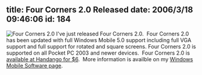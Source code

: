 title: Four Corners 2.0 Released
date: 2006/3/18 09:46:06
id: 184
---
![Four Corners 2.0](/software/pocketpc/4corners/fourcornersscreen.jpg) I've just released Four Corners 2.0.  Four Corners 2.0 has been updated with full Windows Mobile 5.0 support including full VGA support and full support for rotated and square screens. Four Corners 2.0 is supported on all Pocket PC 2003 and newer devices.  Four Corners 2.0 is [available at Handango for $6](http://www.handango.com/affiliate/PlatformProductDetail.jsp?programId=58&affiliateId=2062&aCredit=1&productId=71524).  More information is availble on my [Windows Mobile Software page](WindowsMobileSoftware.aspx).